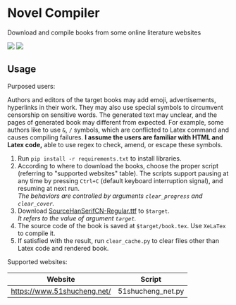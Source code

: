 # Novel Compiler

 Download and compile books from some online literature websites

![](https://shields.io/badge/dependencies-Python_3.11-blue)
![](https://shields.io/badge/dependencies-XeLaTex-blue)

## Usage

Purposed users: 

Authors and editors of the target books may add emoji, advertisements, hyperlinks in their work. They may also use special symbols to circumvent censorship on sensitive words. The generated text may unclear, and the pages of generated book may different from expected. For example, some authors like to use `&`, `/` symbols, which are conflicted to Latex command and causes compiling failures. **I assume the users are familiar with HTML and Latex code,** able to use regex to check, amend, or escape these symbols.

1. Run `pip install -r requirements.txt` to install libraries.
2. According to where to download the books, choose the proper script (referring to "supported websites" table). The scripts support pausing at any time by pressing `Ctrl+C` (default keyboard interruption signal), and resuming at next run.<br>
   *The behaviors are controlled by arguments `clear_progress` and `clear_cover`.*
3. Download [SourceHanSerifCN-Regular.ttf](https://github.com/wordshub/free-font/blob/master/assets/font/%E4%B8%AD%E6%96%87/%E6%80%9D%E6%BA%90%E5%AD%97%E4%BD%93%E7%B3%BB%E5%88%97/%E6%80%9D%E6%BA%90%E5%AE%8B%E4%BD%93/SourceHanSerifCN-Regular.ttf) to `$target`. <br>
   *It refers to the value of argument `target`.* 
4. The source code of the book is saved at `$target/book.tex`. Use `XeLaTex` to compile it.
5. If satisfied with the result, run `clear_cache.py` to clear files other than Latex code and rendered book.

Supported websites:

| Website                     | Script            |
| --------------------------- | ----------------- |
| https://www.51shucheng.net/ | 51shucheng_net.py |

